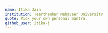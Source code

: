 ```yaml
---
name: Itika Jain
institution: Teerthankar Mahaveer University
quote: Pick your own personal mantra.
github_user: itika-j
---
```

